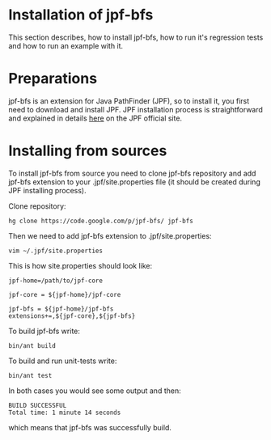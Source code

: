# Installation of jpf-bfs #

This section describes, how to install jpf-bfs, how to run it's regression tests and how to run an example with it.

# Preparations #

jpf-bfs is an extension for Java PathFinder (JPF), so to install it, you first need to download and install JPF. JPF installation process is straightforward and explained in details [here](http://babelfish.arc.nasa.gov/trac/jpf/wiki/install/start) on the JPF official site.

# Installing from sources #

To install jpf-bfs from source you need to clone jpf-bfs repository and add jpf-bfs extension to your .jpf/site.properties file (it should be created during JPF installing process).

Clone repository:
```
hg clone https://code.google.com/p/jpf-bfs/ jpf-bfs 
```

Then we need to add jpf-bfs extension to .jpf/site.properties:
```
vim ~/.jpf/site.properties
```

This is how site.properties should look like:
```
jpf-home=/path/to/jpf-core

jpf-core = ${jpf-home}/jpf-core

jpf-bfs = ${jpf-home}/jpf-bfs
extensions+=,${jpf-core},${jpf-bfs}
```

To build jpf-bfs write:
```
bin/ant build 
```

To build and run unit-tests write:
```
bin/ant test 
```

In both cases you would see some output and then:
```
BUILD SUCCESSFUL
Total time: 1 minute 14 seconds
```

which means that jpf-bfs was successfully build.